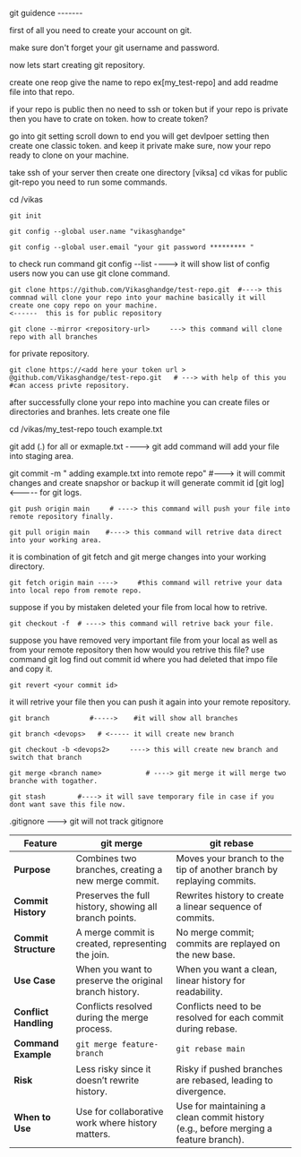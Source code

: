 git guidence -------

first of all you need to create your account on git.

make sure don't forget your git username and password.

now lets start creating git repository. 

create one reop give the name to repo ex[my_test-repo] and add readme file into that repo.

if your repo is public then no need to ssh or token but if your repo is private then you have to crate on token.
how to create token?

go into git setting scroll down to end you will get devlpoer setting then create one classic token.
and keep it private make sure,
now your repo ready to clone on your machine.

take ssh of your server then create one directory [viksa] cd vikas for public git-repo you need to run some commands.

cd /vikas
```
git init
```
```
git config --global user.name "vikasghandge"
```
```
git config --global user.email "your git password ********* "
```
to check run command git config --list ----> it will show list of config users
now you can use git  clone command.
```
git clone https://github.com/Vikasghandge/test-repo.git  #----> this commnad will clone your repo into your machine basically it will create one copy repo on your machine. 
<------  this is for public repository
```
```
git clone --mirror <repository-url>     ---> this command will clone repo with all branches
```
for private repository.
```
git clone https://<add here your token url > @github.com/Vikasghandge/test-repo.git   # ---> with help of this you #can access privte repository.
```

after successfully clone your repo into machine you can create files or directories and branhes.
lets create one file 

cd /vikas/my_test-repo     touch example.txt

git add (.) for all or exmaple.txt ----> git add command will add your file into staging area.

git commit -m " adding example.txt into remote repo"  #---> it will commit changes and create snapshor or backup
it will generate commit id [git log] <----- for git logs.

```
git push origin main     # ----> this command will push your file into remote repository finally.
```
```
git pull origin main    #----> this command will retrive data direct into your working area.
```
it is combination of git fetch and git merge changes into your working directory.
```
git fetch origin main ---->     #this command will retrive your data into local repo from remote repo.
```
suppose if you by mistaken deleted your file from local how to retrive.
```
git checkout -f  # ----> this command will retrive back your file.
```
suppose you have removed very important file from your local as well as from your remote repository then how would you retrive this file?
use command    git log  find out commit id where you had deleted that impo file and copy it.
```
git revert <your commit id>
```
it will retrive your file then you can push it again into your remote repository.
```
git branch          #----->    #it will show all branches
```
```
git branch <devops>   # <----- it will create new branch
```
```
git checkout -b <devops2>     ----> this will create new branch and switch that branch
```
```
git merge <branch name>           # ----> git merge it will merge two branche with togather.
```
```
git stash        #----> it will save temporary file in case if you dont want save this file now.
```
.gitignore ---> git will not track gitignore

| Feature               | git merge                                            | git rebase                                     |
|-----------------------|------------------------------------------------------|------------------------------------------------|
| **Purpose**           | Combines two branches, creating a new merge commit.  | Moves your branch to the tip of another branch by replaying commits. |
| **Commit History**    | Preserves the full history, showing all branch points. | Rewrites history to create a linear sequence of commits. |
| **Commit Structure**  | A merge commit is created, representing the join.    | No merge commit; commits are replayed on the new base. |
| **Use Case**          | When you want to preserve the original branch history. | When you want a clean, linear history for readability. |
| **Conflict Handling** | Conflicts resolved during the merge process.         | Conflicts need to be resolved for each commit during rebase. |
| **Command Example**   | `git merge feature-branch`                           | `git rebase main`                             |
| **Risk**              | Less risky since it doesn’t rewrite history.         | Risky if pushed branches are rebased, leading to divergence. |
| **When to Use**       | Use for collaborative work where history matters.    | Use for maintaining a clean commit history (e.g., before merging a feature branch). |


